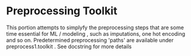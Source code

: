 # Preprocessing Toolkit

This portion attempts to simplyfy the preprocessing steps that are some time essential for ML / modeling , such as imputations,
one hot encoding and so on. Predetermined preprocessing 'paths' are available under preprocess1.toolkit . See docstring for more details